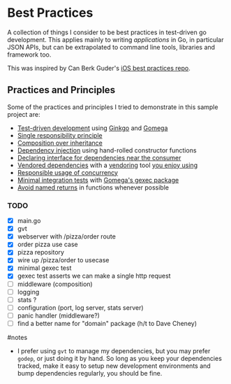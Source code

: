 # Best Practices

A collection of things I consider to be best practices in test-driven go development. This applies mainly to writing *applications* in Go, in particular JSON APIs, but can be extrapolated to command line tools, libraries and framework too.

This was inspired by Can Berk Guder's [iOS best practices repo](https://github.com/cbguder/bestpractices).

## Practices and Principles

Some of the practices and principles I tried to demonstrate in this sample project are:

* [Test-driven development][tdd] using [Ginkgo][] and [Gomega][]
* [Single responsibility principle][srp]
* [Composition over inheritance][coi]
* [Dependency injection][di] using hand-rolled constructor functions
* [Declaring interface for dependencies near the consumer][interface]
* [Vendored dependencies][dependencies] with a [vendoring] tool [you enjoy using](#notes)
* [Responsible usage of concurrency][concurrency]
* [Minimal integration tests][integrated] with [Gomega's gexec package][gexec]
* [Avoid named returns](named-returns) in functions whenever possible

[Ginkgo]: https://github.com/onsi/ginkgo
[Gomega]: https://github.com/onsi/gomega
[coi]: http://en.wikipedia.org/wiki/Composition_over_inheritance
[di]: http://en.wikipedia.org/wiki/Dependency_injection
[srp]: http://en.wikipedia.org/wiki/Single_responsibility_principle
[tdd]: http://en.wikipedia.org/wiki/Test-driven_development
[interface]: https://github.com/tjarratt/go-best-practices/blob/master/usecases/order_pizza_use_case.go#L24
[concurrency]: https://divan.github.io/posts/go_concurrency_visualize/
[integrated]: http://blog.thecodewhisperer.com/permalink/integrated-tests-are-a-scam
[dependencies]: https://docs.google.com/document/d/1Bz5-UB7g2uPBdOx-rw5t9MxJwkfpx90cqG9AFL0JAYo/edit
[vendoring]: https://github.com/FiloSottile/gvt
[gexec]: https://onsi.github.io/gomega/#gexec-testing-external-processes
[named-returns]: https://github.com/cloudfoundry/cli/wiki/Coding-Style-Guide#named-return-args

### TODO
* [x] main.go
* [x] gvt
* [x] webserver with /pizza/order route
* [x] order pizza use case
* [x] pizza repository
* [x] wire up /pizza/order to usecase
* [x] minimal gexec test
* [x] gexec test asserts we can make a single http request
* [ ] middleware (composition)
* [ ] logging
* [ ] stats ?
* [ ] configuration (port, log server, stats server)
* [ ] panic handler (middleware?)
* [ ] find a better name for "domain" package (h/t to Dave Cheney)

#notes
* I prefer using `gvt` to manage my dependencies, but you may prefer `godep`, or just doing it by hand. So long as you keep your dependencies tracked, make it easy to setup new development environments and bump dependencies regularly, you should be fine.
